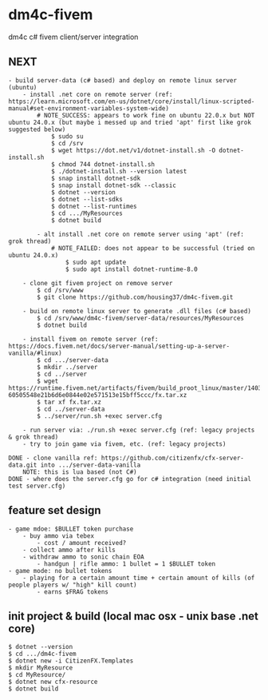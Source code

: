 # dm4c-fivem
dm4c c# fivem client/server integration

## NEXT
    - build server-data (c# based) and deploy on remote linux server (ubuntu)
        - install .net core on remote server (ref: https://learn.microsoft.com/en-us/dotnet/core/install/linux-scripted-manual#set-environment-variables-system-wide)
            # NOTE_SUCCESS: appears to work fine on ubuntu 22.0.x but NOT ubuntu 24.0.x (but maybe i messed up and tried 'apt' first like grok suggested below)
                $ sudo su
                $ cd /srv
                $ wget https://dot.net/v1/dotnet-install.sh -O dotnet-install.sh
                $ chmod 744 dotnet-install.sh 
                $ ./dotnet-install.sh --version latest
                $ snap install dotnet-sdk
                $ snap install dotnet-sdk --classic
                $ dotnet --version
                $ dotnet --list-sdks
                $ dotnet --list-runtimes
                $ cd .../MyResources
                $ dotnet build

            - alt install .net core on remote server using 'apt' (ref: grok thread)
                # NOTE_FAILED: does not appear to be successful (tried on ubuntu 24.0.x)
                    $ sudo apt update
                    $ sudo apt install dotnet-runtime-8.0

        - clone git fivem project on remove server
            $ cd /srv/www
            $ git clone https://github.com/housing37/dm4c-fivem.git
        
        - build on remote linux server to generate .dll files (c# based)
            $ cd /srv/www/dm4c-fivem/server-data/resources/MyResources
            $ dotnet build

        - install fivem on remote server (ref: https://docs.fivem.net/docs/server-manual/setting-up-a-server-vanilla/#linux)
            $ cd .../server-data
            $ mkdir ../server
            $ cd ../server
            $ wget https://runtime.fivem.net/artifacts/fivem/build_proot_linux/master/14033-60505548e21b6d6e0844e02e571513e15bff5ccc/fx.tar.xz
            $ tar xf fx.tar.xz
            $ cd ../server-data
            $ ../server/run.sh +exec server.cfg

        - run server via: ./run.sh +exec server.cfg (ref: legacy projects & grok thread)
        - try to join game via fivem, etc. (ref: legacy projects)
    
    DONE - clone vanilla ref: https://github.com/citizenfx/cfx-server-data.git into .../server-data-vanilla
        NOTE: this is lua based (not C#)
    DONE - where does the server.cfg go for c# integration (need initial test server.cfg)

## feature set design
    - game mdoe: $BULLET token purchase
        - buy ammo via tebex
            - cost / amount received?
        - collect ammo after kills
        - withdraw ammo to sonic chain EOA
            - handgun | rifle ammo: 1 bullet = 1 $BULLET token
    - game mode: no bullet tokens
        - playing for a certain amount time + certain amount of kills (of people players w/ "high" kill count)
            - earns $FRAG tokens
    
## init project & build (local mac osx - unix base .net core)
    $ dotnet --version
    $ cd .../dm4c-fivem
    $ dotnet new -i CitizenFX.Templates
    $ mkdir MyResource
    $ cd MyResource/
    $ dotnet new cfx-resource
    $ dotnet build